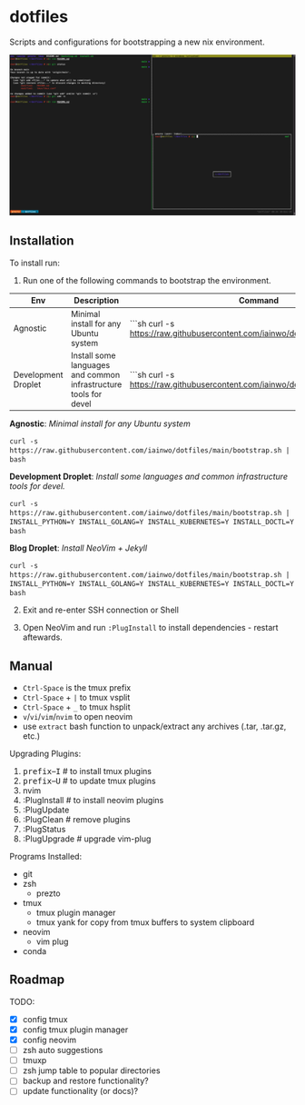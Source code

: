 # dotfiles

Scripts and configurations for bootstrapping a new nix environment.

![Terminal](./assets/terminal.png)

## Installation

To install run:

1. Run one of the following commands to bootstrap the environment.


| Env | Description | Command |
| --- | --- | --- |
| Agnostic | Minimal install for any Ubuntu system | ```sh curl -s https://raw.githubusercontent.com/iainwo/dotfiles/main/bootstrap.sh | bash ``` ||
| Development Droplet | Install some languages and common infrastructure tools for devel | ```sh curl -s https://raw.githubusercontent.com/iainwo/dotfiles/main/bootstrap.sh | INSTALL_PYTHON=Y INSTALL_GOLANG=Y INSTALL_KUBERNETES=Y INSTALL_DOCTL=Y bash ``` ||

__Agnostic__: _Minimal install for any Ubuntu system_
```
curl -s https://raw.githubusercontent.com/iainwo/dotfiles/main/bootstrap.sh | bash
```

__Development Droplet__: _Install some languages and common infrastructure tools for devel._

```
curl -s https://raw.githubusercontent.com/iainwo/dotfiles/main/bootstrap.sh | INSTALL_PYTHON=Y INSTALL_GOLANG=Y INSTALL_KUBERNETES=Y INSTALL_DOCTL=Y bash
```

__Blog Droplet__: _Install NeoVim + Jekyll_
```
curl -s https://raw.githubusercontent.com/iainwo/dotfiles/main/bootstrap.sh | INSTALL_PYTHON=Y INSTALL_GOLANG=Y INSTALL_KUBERNETES=Y INSTALL_DOCTL=Y bash
```

2. Exit and re-enter SSH connection or Shell

3. Open NeoVim and run `:PlugInstall` to install dependencies - restart aftewards.


## Manual

- `Ctrl-Space` is the tmux prefix
- `Ctrl-Space` + `|` to tmux vsplit 
- `Ctrl-Space` + `_` to tmux hsplit 
- `v`/`vi`/`vim`/`nvim` to open neovim
- use `extract` bash function to unpack/extract any archives (.tar, .tar.gz, etc.)

Upgrading Plugins:

1. <kbd>prefix</kbd>–<kbd>I</kbd> # to install tmux plugins
2. <kbd>prefix</kbd>–<kbd>U</kbd> # to update tmux plugins
3. nvim
  1. :PlugInstall # to install neovim plugins
  2. :PlugUpdate
  3. :PlugClean # remove plugins
  4. :PlugStatus
  5. :PlugUpgrade # upgrade vim-plug

Programs Installed:

- git
- zsh
  - prezto
- tmux
  - tmux plugin manager
  - tmux yank for copy from tmux buffers to system clipboard
- neovim
  - vim plug
- conda

## Roadmap

TODO:

- [x] config tmux
- [x] config tmux plugin manager
- [x] config neovim
- [ ] zsh auto suggestions
- [ ] tmuxp
- [ ] zsh jump table to popular directories
- [ ] backup and restore functionality?
- [ ] update functionality (or docs)?
